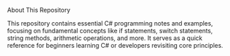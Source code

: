 About This Repository

This repository contains essential C# programming notes and examples, focusing on fundamental concepts like if statements, switch statements, string methods, arithmetic operations, and more. It serves as a quick reference for beginners learning C# or developers revisiting core principles.